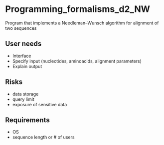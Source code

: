 # Programming_formalisms_d2_NW
Program that implements a Needleman–Wunsch algorithm for alignment of two sequences

## User needs
- Interface
- Specify input (nucleotides, aminoacids, alignment parameters)
- Explain output

## Risks
- data storage
- query limit
- exposure of sensitive data

## Requirements
- OS 
- sequence length or # of users
